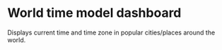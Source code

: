 # World time model dashboard
Displays current time and time zone in popular cities/places around the world.
